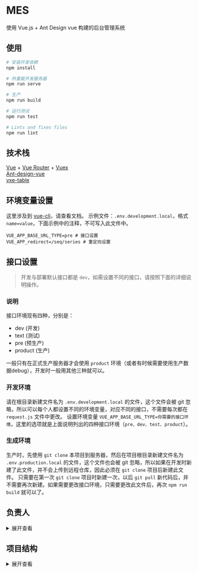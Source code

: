 # MES
使用 Vue.js + Ant Design vue 构建的后台管理系统

## 使用

``` bash
# 安装开发依赖
npm install

# 热重载开发服务器
npm run serve

# 生产
npm run build

# 运行测试
npm run test

# Lints and fixes files
npm run lint
```

## 技术栈
[Vue](https://cn.vuejs.org/v2/guide/) + [Vue Router](https://router.vuejs.org/zh/) + [Vuex](https://vuex.vuejs.org/zh/guide/)  
[Ant-design-vue](https://vue.ant.design/docs/vue/introduce-cn/)  
[vxe-table](https://xuliangzhan_admin.gitee.io/vxe-table/)

## 环境变量设置
这里涉及到 [vue-cli](https://cli.vuejs.org/zh/guide/mode-and-env.html)，请查看文档。
示例文件：`.env.development.local`，格式 `name=value`，下面示例中的注释，不可写入此文件中。
``` 
VUE_APP_BASE_URL_TYPE=pre # 接口设置
VUE_APP_redirect=/seq/series # 重定向设置
```

## 接口设置
> 开发与部署默认接口都是 `dev`，如需设置不同的接口，请按照下面的详细说明操作。

### 说明
接口环境现有四种，分别是：
* dev (开发)
* text (测试)
* pre (预生产)
* product (生产)

一般只有在正式生产服务器才会使用 `product` 环境（或者有时候需要使用生产数据debug），开发时一般用其他三种就可以。

### 开发环境
请在根目录新建文件名为 `.env.development.local` 的文件，这个文件会被 git 忽略，所以可以每个人都设置不同的环境变量，对应不同的接口，不需要每次都在 `request.js` 文件中更改。
设置环境变量 `VUE_APP_BASE_URL_TYPE=你需要的接口环境`，这里的选项就是上面说明列出的四种接口环境（`pre、dev、test、product`）。

### 生成环境
生产时，先使用 `git clone` 本项目到服务器，然后在项目根目录新建文件名为 `.env.production.local` 的文件，这个文件也会被 git 忽略，所以如果在开发时新建了此文件，并不会上传到远程仓库，因此必须在 `git clone` 项目后新建此文件。
只需要在第一次 `git clone` 项目时新建一次，以后 `git pull` 新代码后，并不需要再次新建。如果需要更改接口环境，只需要更改此文件后，再次 `npm run build` 就可以了。

## 负责人
<details>
<summary>展开查看</summary>
<pre><code>
多肽合成：石雷
RNA合成：王星名
测序管理：孟禹丞
采购管理：王星名
人事管理：吴贺珍
系统管理：张文慧
</code></pre>
</details>

## 项目结构
<details>
<summary>展开查看</summary>
<pre>
<code>
|—— public/ 静态资源文件
|
|—— src/ 源码
|   |—— api/ 接口文件
|   |   |—— *** 根据后台微服务拆分接口文件
|   |   |—— index.js 接口根模块
|   |—— assets/ 资源文件（会被webpack打包）
|   |—— components/ 组件
|   |—— config/ 配置文件
|   |—— core/ 与vue框架相关（指令、插件）
|   |—— layouts/ 布局
|   |—— router/ 路由
|   |   |—— config/ 
|   |   |   |—— *** 每个项目大模块一个js文件
|   |   |—— index.js 路由主模块
|   |—— store/ 全局数据
|   |—— views/ 页面
|   |   |—— ***/ 每个项目大模块一个文件夹
|   |   |—— login.vue 登录页面
|   |—— APP.vue 根组件
|   |—— main.js 项目入口
|   |—— permission.js 权限控制
|
|—— .gitignore
|
|—— babel.config.js 
|
|—— jsconfig.json vscode编辑器JS项目配置
|
|—— package.json npm包文件
|
|—— README.md 项目说明
|
|—— vue.config.js vue项目配置文件
</code>
</pre>
</details>